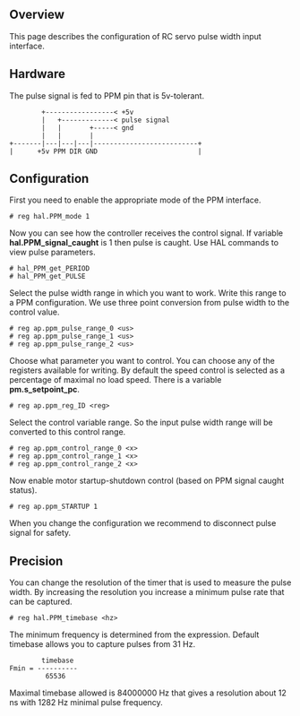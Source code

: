 ## Overview

This page describes the configuration of RC servo pulse width input interface.

## Hardware

The pulse signal is fed to PPM pin that is 5v-tolerant.

	        +-----------------< +5v
	        |   +-------------< pulse signal
	        |   |       +-----< gnd
	        |   |       |
	+-------|---|---|---|--------------------------+
	|      +5v PPM DIR GND                         |

## Configuration

First you need to enable the appropriate mode of the PPM interface.

	# reg hal.PPM_mode 1

Now you can see how the controller receives the control signal. If variable
**hal.PPM_signal_caught** is 1 then pulse is caught. Use HAL commands to view
pulse parameters.

	# hal_PPM_get_PERIOD
	# hal_PPM_get_PULSE

Select the pulse width range in which you want to work. Write this range to a
PPM configuration. We use three point conversion from pulse width to the
control value.

	# reg ap.ppm_pulse_range_0 <us>
	# reg ap.ppm_pulse_range_1 <us>
	# reg ap.ppm_pulse_range_2 <us>

Choose what parameter you want to control. You can choose any of the registers
available for writing. By default the speed control is selected as a percentage
of maximal no load speed. There is a variable **pm.s_setpoint_pc**.

	# reg ap.ppm_reg_ID <reg>

Select the control variable range. So the input pulse width range will be
converted to this control range.

	# reg ap.ppm_control_range_0 <x>
	# reg ap.ppm_control_range_1 <x>
	# reg ap.ppm_control_range_2 <x>

Now enable motor startup-shutdown control (based on PPM signal caught status).

	# reg ap.ppm_STARTUP 1

When you change the configuration we recommend to disconnect pulse signal for
safety.

## Precision

You can change the resolution of the timer that is used to measure the pulse
width. By increasing the resolution you increase a minimum pulse rate that
can be captured.

	# reg hal.PPM_timebase <hz>

The minimum frequency is determined from the expression. Default timebase
allows you to capture pulses from 31 Hz.

	        timebase
	Fmin = ----------
	         65536

Maximal timebase allowed is 84000000 Hz that gives a resolution about 12 ns
with 1282 Hz minimal pulse frequency.

